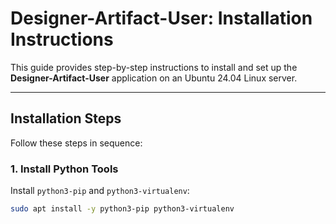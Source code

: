 # Designer-Artifact-User: Installation Instructions

This guide provides step-by-step instructions to install and set up the **Designer-Artifact-User** application on an Ubuntu 24.04 Linux server.

---

## Installation Steps

Follow these steps in sequence:

### 1. Install Python Tools
Install `python3-pip` and `python3-virtualenv`:
```bash
sudo apt install -y python3-pip python3-virtualenv
